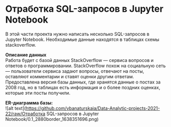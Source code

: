 # Отработка SQL-запросов в Jupyter Notebook  
В этой части проекта нужно написать несколько SQL-запросов в Jupyter Notebook. Необходимые данные находятся в таблицах схемы stackoverflow.  

**Описание данных**  
Работа будет с базой данных StackOverflow — сервиса вопросов и ответов о программировании. StackOverflow похож на социальную сеть — пользователи сервиса задают вопросы, отвечают на посты, оставляют комментарии и ставят оценки другим ответам. Предоставлена версия базы данных, где хранятся данные о постах за 2008 год, но в таблицах есть информация и о более поздних оценках, которые эти посты получили.  

**ER-диаграмма базы:**  
![alt text](https://github.com/vbanaturskaia/Data-Analytic-projects-2021-22/raw/Отработка SQL-запросов в Jupyter Notebook/0.1_2880border_1638351696.png)

